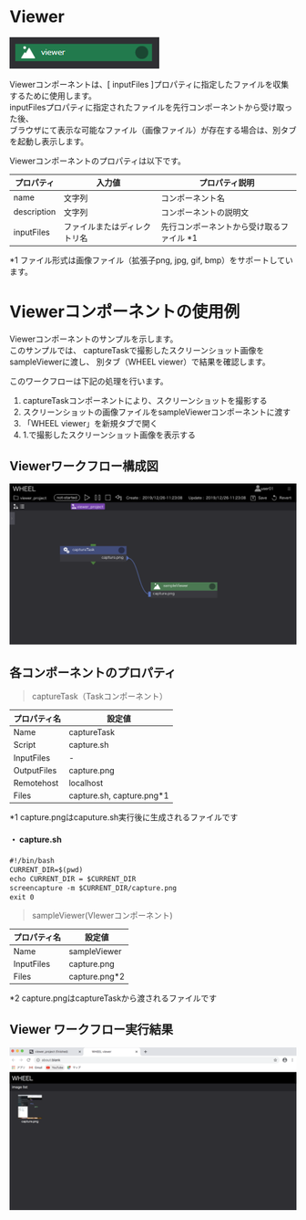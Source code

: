 # Viewer

![img](./img/viewer/viewer.png "viewer")  

Viewerコンポーネントは、[ inputFiles ]プロパティに指定したファイルを収集するために使用します。  
inputFilesプロパティに指定されたファイルを先行コンポーネントから受け取った後、  
ブラウザにて表示な可能なファイル（画像ファイル）が存在する場合は、別タブを起動し表示します。

Viewerコンポーネントのプロパティは以下です。  

| プロパティ | 入力値 | プロパティ説明 |
|----|----|----|
| name | 文字列 | コンポーネント名 |
| description | 文字列 | コンポーネントの説明文 |
| inputFiles | ファイルまたはディレクトリ名 | 先行コンポーネントから受け取るファイル *1 |

*1 ファイル形式は画像ファイル（拡張子png, jpg, gif, bmp）をサポートしています。  

# Viewerコンポーネントの使用例

Viewerコンポーネントのサンプルを示します。  
このサンプルでは、 captureTaskで撮影したスクリーンショット画像をsampleViewerに渡し、
別タブ（WHEEL viewer）で結果を確認します。

このワークフローは下記の処理を行います。

1. captureTaskコンポーネントにより、スクリーンショットを撮影する
1. スクリーンショットの画像ファイルをsampleViewerコンポーネントに渡す
1. 「WHEEL viewer」を新規タブで開く
1. 1.で撮影したスクリーンショット画像を表示する
  
## Viewerワークフロー構成図

![img](./img/viewer/Viewer_workflow.png "Viewer_workflow")  

## 各コンポーネントのプロパティ

> captureTask（Taskコンポーネント）

| プロパティ名 | 設定値 |
| ---- | ---- |
| Name | captureTask |
| Script | capture.sh |
| InputFiles | - |
| OutputFiles | capture.png |
| Remotehost | localhost |
| Files | capture.sh, capture.png*1 |

*1 capture.pngはcaputure.sh実行後に生成されるファイルです

#### ・ capture.sh

```
#!/bin/bash
CURRENT_DIR=$(pwd)
echo CURRENT_DIR = $CURRENT_DIR
screencapture -m $CURRENT_DIR/capture.png
exit 0
```

> sampleViewer(VIewerコンポーネント)

| プロパティ名 | 設定値 |
| ---- | ---- |
| Name | sampleViewer |
| InputFiles | capture.png |
| Files | capture.png*2 |

*2 capture.pngはcaptureTaskから渡されるファイルです

## Viewer ワークフロー実行結果

![img](./img/viewer/WHEEL_viewer.png "WHEEL_viewer")